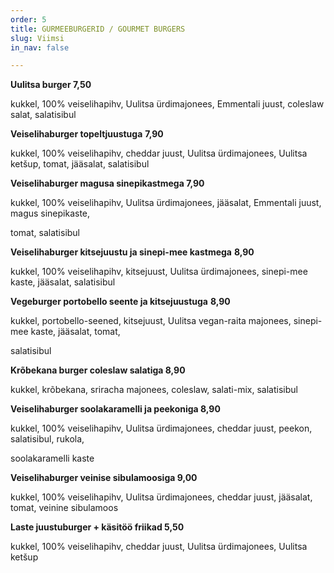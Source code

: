 ```yaml
---
order: 5
title: GURMEEBURGERID / GOURMET BURGERS
slug: Viimsi
in_nav: false

---
```

**Uulitsa burger 7,50**

kukkel, 100% veiselihapihv, Uulitsa ürdimajonees, Emmentali juust, coleslaw salat, salatisibul

**Veiselihaburger topeltjuustuga** **7,90**

kukkel, 100% veiselihapihv, cheddar juust, Uulitsa ürdimajonees, Uulitsa ketšup, tomat, jääsalat, salatisibul

**Veiselihaburger magusa sinepikastmega 7,90**

kukkel, 100% veiselihapihv, Uulitsa ürdimajonees, jääsalat, Emmentali juust, magus sinepikaste,

tomat, salatisibul

**Veiselihaburger kitsejuustu ja sinepi-mee kastmega** **8,90**

kukkel, 100% veiselihapihv, kitsejuust, Uulitsa ürdimajonees, sinepi-mee kaste, jääsalat, salatisibul

**Vegeburger portobello seente ja kitsejuustuga**  **8,90**

kukkel, portobello-seened, kitsejuust, Uulitsa vegan-raita majonees, sinepi-mee kaste, jääsalat, tomat,

salatisibul

**Krõbekana burger coleslaw salatiga 8,90**

kukkel, krõbekana, sriracha majonees, coleslaw, salati-mix, salatisibul

**Veiselihaburger soolakaramelli ja peekoniga 8,90**

kukkel, 100% veiselihapihv, Uulitsa ürdimajonees, cheddar juust, peekon, salatisibul, rukola,

soolakaramelli kaste

**Veiselihaburger veinise sibulamoosiga 9,00**

kukkel, 100% veiselihapihv, Uulitsa ürdimajonees, cheddar juust, jääsalat, tomat, veinine sibulamoos

**Laste juustuburger + käsitöö friikad 5,50**

kukkel, 100% veiselihapihv, cheddar juust, Uulitsa ürdimajonees, Uulitsa ketšup